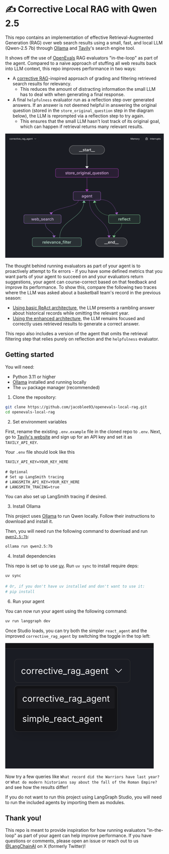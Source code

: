 # ✍️ Corrective Local RAG with Qwen 2.5

This repo contains an implementation of effective Retrieval-Augmented Generation (RAG) over web search results using a small, fast, and local LLM (Qwen-2.5 7b) through [Ollama](https://ollama.com) and [Tavily](https://tavily.com/)'s search engine tool.

It shows off the use of [OpenEvals](https://github.com/langchain-ai/openevals) RAG evaluators "in-the-loop" as part of the agent. Compared to a naive approach of stuffing all web results back into LLM context, this repo improves performance in two ways:

- A [corrective RAG](https://langchain-ai.github.io/langgraph/tutorials/rag/langgraph_crag/)-inspired approach of grading and filtering retrieved search results for relevancy.
  - This reduces the amount of distracting information the small LLM has to deal with when generating a final response.
- A final `helpfulness` evaluator run as a reflection step over generated answers. If an answer is not deemed helpful in answering the original question (stored in the `store_original_question` step in the diagram below), the LLM is reprompted via a reflection step to try again.
  - This ensures that the small LLM hasn't lost track of its original goal, which can happen if retrieval returns many relevant results.

![](/static/img/corrective_rag.png)

The thought behind running evaluators as part of your agent is to proactively attempt to fix errors - if you have some defined metrics that you want parts of your agent to succeed on and your evaluators return suggestions, your agent can course-correct based on that feedback and improve its performance. To show this, compare the following two traces where the LLM was asked about a basketball team's record in the previous season:

- [Using basic ReAct architecture](https://smith.langchain.com/public/b4dbe71f-062f-4a19-a11b-096cefcb630c/r), the LLM presents a rambling answer about historical records while omitting the relevant year.
- [Using the enhanced architecture](https://smith.langchain.com/public/c301728d-0b20-4d1d-8601-9c02727930bb/r), the LLM remains focused and correctly uses retrieved results to generate a correct answer.

This repo also includes a version of the agent that omits the retrieval filtering step that relies purely on reflection and the `helpfulness` evaluator.

## Getting started

You will need:
- Python 3.11 or higher
- [Ollama](https://ollama.ai/) installed and running locally
- The `uv` package manager (recommended)

1. Clone the repository:

```bash
git clone https://github.com/jacoblee93/openevals-local-rag.git
cd openevals-local-rag
```

2. Set environment variables

First, rename the existing `.env.example` file in the cloned repo to `.env`. Next, go to [Tavily's website](https://tavily.com/) and sign up for an API key and set it as `TAVILY_API_KEY`.

Your `.env` file should look like this

```
TAVILY_API_KEY=YOUR_KEY_HERE

# Optional
# Set up LangSmith tracing
# LANGSMITH_API_KEY=YOUR_KEY_HERE
# LANGSMITH_TRACING=true
```

You can also set up LangSmith tracing if desired.

3. Install Ollama

This project uses [Ollama](https://ollama.com/) to run Qwen locally. Follow their instructions to download and install it.

Then, you will need run the following command to download and run [`qwen2.5:7b`](https://ollama.com/library/qwen2.5:7b):

```bash
ollama run qwen2.5:7b
```

4. Install dependencies

This repo is set up to use [uv](https://docs.astral.sh/uv/). Run `uv sync` to install require deps:

```bash
uv sync

# Or, if you don't have uv installed and don't want to use it:
# pip install
```

6. Run your agent

You can now run your agent using the following command:

```bash
uv run langgraph dev
```

Once Studio loads, you can try both the simpler `react_agent` and the improved `corrective_rag_agent` by switching the toggle in the top left:

![](/static/img/studio_toggle.png)

Now try a few queries like `What record did the Warriors have last year?` or `What do modern historians say about the fall of the Roman Empire?` and see how the results differ!

If you do not want to run this project using LangGraph Studio, you will need to run the included agents by importing them as modules.

## Thank you!

This repo is meant to provide inspiration for how running evaluators "in-the-loop" as part of your agent can help improve performance. If you have questions or comments, please open an issue or reach out to us [@LangChainAI](https://x.com/langchainai) on X (formerly Twitter)!
